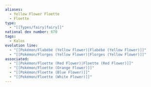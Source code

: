 ```yaml
---
aliases:
  - Yellow Flower Floette
  - Floette
type:
  - "[[Types/fairy|fairy]]"
national dex number: 670
tags:
  - Kalos
evolution line:
  - "[[Pokémon/Flabébé (Yellow Flower)|Flabébé (Yellow Flower)]]"
  - "[[Pokémon/Florges (Yellow Flower)|Florges (Yellow Flower)]]"
associated:
  - "[[Pokémon/Floette (Red Flower)|Floette (Red Flower)]]"
  - "[[Pokémon/Floette (Orange Flower)]]"
  - "[[Pokémon/Floette (Blue Flower)]]"
  - "[[Pokémon/Floette (White Flower)]]"
---
```

